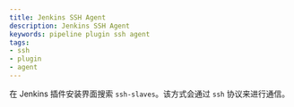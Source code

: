 ```yaml
---
title: Jenkins SSH Agent
description: Jenkins SSH Agent
keywords: pipeline plugin ssh agent
tags:
- ssh
- plugin
- agent
---
```


在 Jenkins 插件安装界面搜索 `ssh-slaves`。该方式会通过 `ssh` 协议来进行通信。